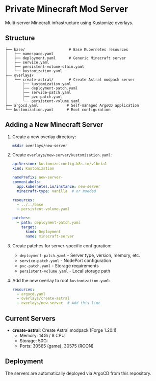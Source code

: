 # Private Minecraft Mod Server

Multi-server Minecraft infrastructure using Kustomize overlays.

## Structure

```
├── base/                    # Base Kubernetes resources
│   ├── namespace.yaml
│   ├── deployment.yaml      # Generic Minecraft server
│   ├── service.yaml
│   ├── persistent-volume-claim.yaml
│   └── kustomization.yaml
├── overlays/
│   └── create-astral/       # Create Astral modpack server
│       ├── kustomization.yaml
│       ├── deployment-patch.yaml
│       ├── service-patch.yaml
│       ├── pvc-patch.yaml
│       └── persistent-volume.yaml
├── argocd.yaml             # Self-managed ArgoCD application
└── kustomization.yaml      # Root configuration

```

## Adding a New Minecraft Server

1. Create a new overlay directory:
   ```bash
   mkdir overlays/new-server
   ```

2. Create `overlays/new-server/kustomization.yaml`:
   ```yaml
   apiVersion: kustomize.config.k8s.io/v1beta1
   kind: Kustomization
   
   namePrefix: new-server-
   commonLabels:
     app.kubernetes.io/instance: new-server
     minecraft-type: vanilla  # or modded
   
   resources:
     - ../../base
     - persistent-volume.yaml
   
   patches:
     - path: deployment-patch.yaml
       target:
         kind: Deployment
         name: minecraft-server
   ```

3. Create patches for server-specific configuration:
   - `deployment-patch.yaml` - Server type, version, memory, etc.
   - `service-patch.yaml` - NodePort configuration
   - `pvc-patch.yaml` - Storage requirements
   - `persistent-volume.yaml` - Local storage path

4. Add the new overlay to root `kustomization.yaml`:
   ```yaml
   resources:
     - argocd.yaml
     - overlays/create-astral
     - overlays/new-server  # Add this line
   ```

## Current Servers

- **create-astral**: Create Astral modpack (Forge 1.20.1)
  - Memory: 14Gi / 8 CPU
  - Storage: 50Gi
  - Ports: 30565 (game), 30575 (RCON)

## Deployment

The servers are automatically deployed via ArgoCD from this repository.